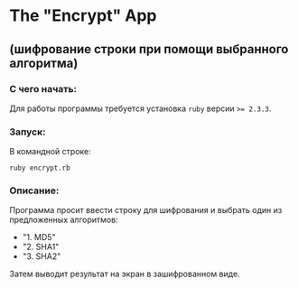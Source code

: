 # The "Encrypt" App
## (шифрование строки при помощи выбранного алгоритма)

### С чего начать:
Для работы программы требуется установка `ruby` версии `>= 2.3.3`.  

### Запуск:
В командной строке:
    
    ruby encrypt.rb

### Описание:
Программа просит ввести строку для шифрования и выбрать один из предложенных алгоритмов:  
- "1. MD5"
- "2. SHA1"
- "3. SHA2"

Затем выводит результат на экран в зашифрованном виде.
